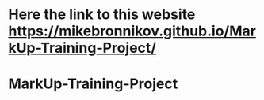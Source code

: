 # Here the link to this website https://mikebronnikov.github.io/MarkUp-Training-Project/
# MarkUp-Training-Project
